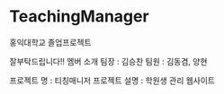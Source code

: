 # TeachingManager
홍익대학교 졸업프로젝트

잘부탁드립니다!!
멤버 소개
팀장 : 김승찬
팀원 : 김동겸, 양현

프로젝트 명 :  티칭매니저
프로젝트 설명 : 학원생 관리 웹사이트
